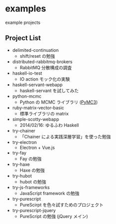 examples
========

example projects

## Project List

* delimited-continuation
    * shift/reset の勉強
* distributed-rabbitmq-brokers
    * RabbitMQ 分散構成の調査
* haskell-io-test
    * IO action モック化の実験
* haskell-servant-webapp
    * haskell-servant を試してみた
* python-mcmc
    * Python の MCMC ライブラリ ([PyMC3](https://github.com/pymc-devs/pymc3))
* ruby-matrix-vector-basic
    * 標準ライブラリの matrix
* simple-scotty-webapp
    * 2014/02/16: ゆるふわ Haskell
* try-chainer
    * 「Chainer による実践深層学習」を使った勉強
* try-electron
    * Electron + Vue.js
* try-fay
    * Fay の勉強
* try-haxe
    * Haxe の勉強
* try-hubot
    * hubot の勉強
* try-js-frameworks
    * JavaScript framework の勉強
* try-purescript
    * PureScirpt を色々試すためのプロジェクト
* try-purescript-jquery
    * PureScript の勉強 (jQuery メイン)
